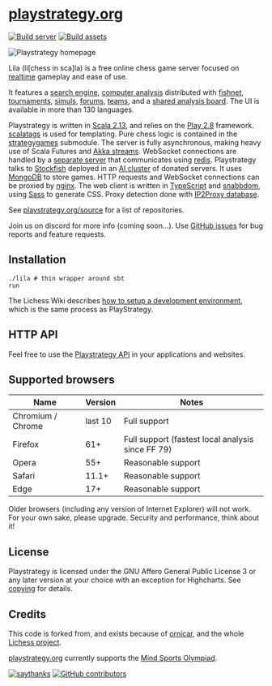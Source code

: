 # [playstrategy.org](https://playstrategy.org)

[![Build server](https://github.com/Mind-Sports-Games/lila/workflows/Build%20server/badge.svg)](https://github.com/Mind-Sports-Games/lila/actions?query=workflow%3A%22Build+server%22)
[![Build assets](https://github.com/Mind-Sports-Games/lila/workflows/Build%20assets/badge.svg)](https://github.com/Mind-Sports-Games/lila/actions?query=workflow%3A%22Build+assets%22)

<img src="https://raw.githubusercontent.com/Mind-Sports-Games/lila/master/public/images/home-bicolor.png" alt="Playstrategy homepage" title="Playstrategy comes with light and dark theme, this screenshot shows both." />

Lila (li[chess in sca]la) is a free online chess game server focused on [realtime](https://playstrategy.org/games) gameplay and ease of use.

It features a [search engine](https://playstrategy.org/games/search),
[computer analysis](https://playstrategy.org/ANYMwuhU) distributed with [fishnet](https://github.com/niklasf/fishnet),
[tournaments](https://playstrategy.org/tournament),
[simuls](https://playstrategy.org/simul),
[forums](https://playstrategy.org/forum),
[teams](https://playstrategy.org/team),
and a [shared analysis board](https://playstrategy.org/study).
The UI is available in more than 130 languages.

Playstrategy is written in [Scala 2.13](https://www.scala-lang.org/),
and relies on the [Play 2.8](https://www.playframework.com/) framework.
[scalatags](https://www.lihaoyi.com/scalatags/) is used for templating.
Pure chess logic is contained in the [strategygames](https://github.com/Mind-Sports-Games/strategygames) submodule.
The server is fully asynchronous, making heavy use of Scala Futures and [Akka streams](https://akka.io).
WebSocket connections are handled by a [separate server](https://github.com/Mind-Sports-Games/lila-ws) that communicates using [redis](https://redis.io/).
Playstrategy talks to [Stockfish](https://stockfishchess.org/) deployed in an [AI cluster](https://github.com/niklasf/fishnet) of donated servers.
It uses [MongoDB](https://mongodb.org) to store games.
HTTP requests and WebSocket connections can be proxied by [nginx](https://nginx.org).
The web client is written in [TypeScript](https://www.typescriptlang.org/) and [snabbdom](https://github.com/snabbdom/snabbdom), using [Sass](https://sass-lang.com/) to generate CSS.
Proxy detection done with [IP2Proxy database](https://www.ip2location.com/database/ip2proxy).

See [playstrategy.org/source](https://playstrategy.org/source) for a list of repositories.

Join us on discord for more info (coming soon...).
Use [GitHub issues](https://github.com/Mind-Sports-Games/lila/issues) for bug reports and feature requests.

## Installation

```
./lila # thin wrapper around sbt
run
```

The Lichess Wiki describes [how to setup a development environment](https://github.com/lichess-org/lila/wiki/Lichess-Development-Onboarding), which is the same process as PlayStrategy.

## HTTP API

Feel free to use the [Playstrategy API](https://playstrategy.org/api) in your applications and websites.

## Supported browsers

| Name              | Version | Notes                                             |
| ----------------- | ------- | ------------------------------------------------- |
| Chromium / Chrome | last 10 | Full support                                      |
| Firefox           | 61+     | Full support (fastest local analysis since FF 79) |
| Opera             | 55+     | Reasonable support                                |
| Safari            | 11.1+   | Reasonable support                                |
| Edge              | 17+     | Reasonable support                                |

Older browsers (including any version of Internet Explorer) will not work.
For your own sake, please upgrade. Security and performance, think about it!

## License

Playstrategy is licensed under the GNU Affero General Public License 3 or any later
version at your choice with an exception for Highcharts. See [copying](https://github.com/Mind-Sports-Games/lila/blob/master/COPYING.md) for
details.

## Credits

This code is forked from, and exists because of [ornicar](https://github.com/ornicar), and the whole [Lichess project](https://github.com/ornicar/lila).

[playstrategy.org](https://playstrategy.org/) currently supports the [Mind Sports Olympiad](https://mindsportsolympiad.com/).

[![saythanks](https://img.shields.io/badge/say-thanks-ff69b4.svg)](https://github.com/Mind-Sports-Games/lila/graphs/contributors)
[![GitHub contributors](https://contrib.rocks/image?repo=Mind-Sports-Games/lila)](https://github.com/Mind-Sports-Games/lila/graphs/contributors)
